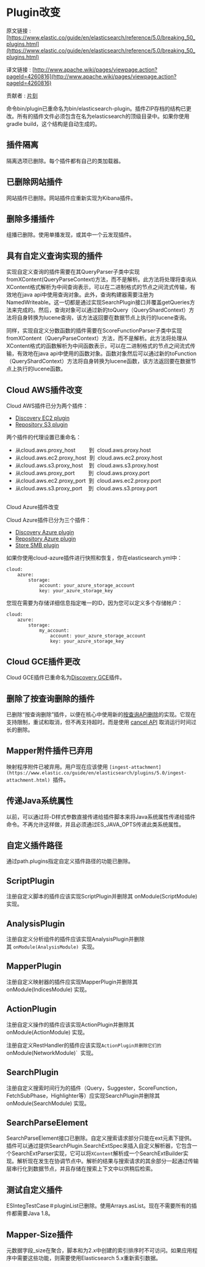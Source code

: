# Plugin改变

原文链接 : [https://www.elastic.co/guide/en/elasticsearch/reference/5.0/breaking_50_plugins.html](https://www.elastic.co/guide/en/elasticsearch/reference/5.0/breaking_50_plugins.html)

译文链接 : [http://www.apache.wiki/pages/viewpage.action?pageId=4260816](http://www.apache.wiki/pages/viewpage.action?pageId=4260816)

贡献者 : [片刻](/display/~jiangzhonglian)

命令bin/plugin已重命名为bin/elasticsearch-plugin。插件ZIP存档的结构已更改。所有的插件文件必须包含在名为elasticsearch的顶级目录中。如果你使用gradle build，这个结构是自动生成的。

## 插件隔离

隔离选项已删除。每个插件都有自己的类加载器。

## 已删除网站插件

网站插件已删除。网站插件应重新实现为Kibana插件。

## 删除多播插件

组播已删除。使用单播发现，或其中一个云发现插件。

## 具有自定义查询实现的插件

实现自定义查询的插件需要在其QueryParser子类中实现fromXContent(QueryParseContext)方法，而不是解析。此方法将处理将查询从XContent格式解析为中间查询表示，可以在二进制格式的节点之间流式传输，有效地在java api中使用查询对象。此外，查询构建器需要注册为NamedWriteable。这一切都是通过实现SearchPlugin接口并覆盖getQueries方法来完成的。然后，查询对象可以通过新的toQuery（QueryShardContext）方法将自身转换为lucene查询，该方法返回要在数据节点上执行的lucene查询。

同样，实现自定义分数函数的插件需要在ScoreFunctionParser子类中实现fromXContent（QueryParseContext）方法，而不是解析。此方法将处理从XContent格式的函数解析为中间函数表示，可以在二进制格式的节点之间流式传输，有效地在java api中使用的函数对象。函数对象然后可以通过新的toFunction（QueryShardContext）方法将自身转换为lucene函数，该方法返回要在数据节点上执行的lucene函数。

## Cloud AWS插件改变

Cloud AWS插件已分为两个插件：

*   [Discovery EC2 plugin](https://www.elastic.co/guide/en/elasticsearch/plugins/5.0/discovery-ec2.html)
*   [Repository S3 plugin](https://www.elastic.co/guide/en/elasticsearch/plugins/5.0/repository-s3.html) 

两个插件的代理设置已重命名：

*   从cloud.aws.proxy_host         到  cloud.aws.proxy.host
*   从cloud.aws.ec2.proxy_host  到  cloud.aws.ec2.proxy.host
*   从cloud.aws.s3.proxy_host    到  cloud.aws.s3.proxy.host
*   从cloud.aws.proxy_port         到  cloud.aws.proxy.port
*   从cloud.aws.ec2.proxy_port  到  cloud.aws.ec2.proxy.port
*   从cloud.aws.s3.proxy_port    到  cloud.aws.s3.proxy.port

## 
Cloud Azure插件改变

Cloud Azure插件已分为三个插件：

*   [Discovery Azure plugin](https://www.elastic.co/guide/en/elasticsearch/plugins/5.0/discovery-azure-classic.html)
*   [Repository Azure plugin](https://www.elastic.co/guide/en/elasticsearch/plugins/5.0/repository-azure.html)
*   [Store SMB plugin](https://www.elastic.co/guide/en/elasticsearch/plugins/5.0/store-smb.html)

如果你使用cloud-azure插件进行快照和恢复，你在elasticsearch.yml中：

```
cloud:
    azure:
        storage:
            account: your_azure_storage_account
            key: your_azure_storage_key
```

您现在需要为存储详细信息指定唯一的ID，因为您可以定义多个存储帐户：

```
cloud:
    azure:
        storage:
            my_account:
                account: your_azure_storage_account
                key: your_azure_storage_key
```

## Cloud GCE插件更改

Cloud GCE插件已重命名为[Discovery GCE](https://www.elastic.co/guide/en/elasticsearch/plugins/5.0/discovery-gce.html)插件。

## 删除了按查询删除的插件

已删除“按查询删除”插件，以便在核心中使用新的[按查询API删除](https://www.elastic.co/guide/en/elasticsearch/reference/5.0/docs-delete-by-query.html)的实现。它现在支持限制，重试和取消，但不再支持超时。而是使用 [cancel API](https://www.elastic.co/guide/en/elasticsearch/reference/5.0/docs-delete-by-query.html#docs-delete-by-query-cancel-task-api "Works with the Cancel Task APIedit") 取消运行时间过长的删除。

## Mapper附件插件已弃用

映射程序附件已被弃用。用户现在应该使用 `[ingest-attachment](https://www.elastic.co/guide/en/elasticsearch/plugins/5.0/ingest-attachment.html) `插件。

## 传递Java系统属性

以前，可以通过将-D样式参数直接传递给插件脚本来将Java系统属性传递给插件命令。不再允许这样做，并且必须通过ES_JAVA_OPTS传递此类系统属性。

## 自定义插件路径

通过path.plugins指定自定义插件路径的功能已删除。

## ScriptPlugin

注册自定义脚本的插件应该实现ScriptPlugin并删除其 onModule(ScriptModule)实现。

## AnalysisPlugin

注册自定义分析组件的插件应该实现AnalysisPlugin并删除其 `onModule(AnalysisModule) `实现。

## MapperPlugin

注册自定义映射器的插件应实现MapperPlugin并删除其 onModule(IndicesModule) 实现。

## ActionPlugin

注册自定义操作的插件应该实现ActionPlugin并删除其 onModule(ActionModule) 实现。

注册自定义RestHandler的插件应该实现`ActionPlugin并删除它们的 `onModule(NetworkModule)`  实现。

## SearchPlugin

注册自定义搜索时间行为的插件（Query，Suggester，ScoreFunction，FetchSubPhase，Highlighter等）应实现SearchPlugin并删除其 onModule(SearchModule) 实现。

## SearchParseElement

SearchParseElement接口已删除。自定义搜索请求部分只能在ext元素下提供。插件可以通过提供SearchPlugin.SearchExtSpec来插入自定义解析器，它包含一个SearchExtParser实现，它可以将`XContent`解析成一个SearchExtBuilder实现。解析现在发生在协调节点中。解析的结果与搜索请求的其余部分一起通过传输层串行化到数据节点，并且存储在搜索上下文中以供稍后检索。

## 测试自定义插件

ESIntegTestCase＃pluginList已删除。使用Arrays.asList。现在不需要所有的插件都需要Java 1.8。

## Mapper-Size插件

元数据字段_size在聚合，脚本和为2.x中创建的索引排序时不可访问。如果应用程序中需要这些功能，则需要使用Elasticsearch 5.x重新索引数据。